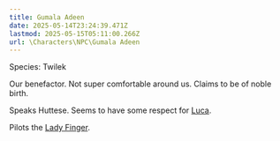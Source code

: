 ```yaml
---
title: Gumala Adeen
date: 2025-05-14T23:24:39.471Z
lastmod: 2025-05-15T05:11:00.266Z
url: \Characters\NPC\Gumala Adeen
---
```

Species: Twilek

Our benefactor. Not super comfortable around us. Claims to be of noble birth.

Speaks Huttese. Seems to have some respect for [Luca](/PCs/Luca).

Pilots the [Lady Finger](/Plot/Lady%20Finger).
